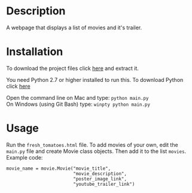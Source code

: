 # Description

A webpage that displays a list of movies and it's trailer.

# Installation

To download the project files click [here](https://drive.google.com/file/d/0Bx-eO8wDMop7YnhPdzQ0akM2TFU/view?usp=sharing) and extract it.

You need Python 2.7 or higher installed to run this. To download Python click [here](https://www.python.org/downloads/)

Open the command line on Mac and type: `python main.py`  
On Windows (using Git Bash) type: `winpty python main.py`

# Usage

Run the `fresh_tomatoes.html` file.
To add movies of your own, edit the `main.py` file and create Movie class objects. Then add it to the list `movies`. 
Example code:
```
movie_name = movie.Movie("movie_title",
                         "movie_description",
                         "poster_image_link",
                         "youtube_trailer_link")
```

